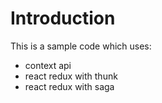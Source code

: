 # Introduction

This is a sample code which uses:

- context api
- react redux with thunk 
- react redux with saga